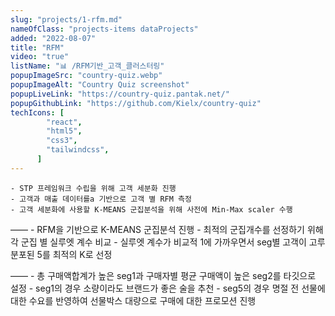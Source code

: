 ```yaml
---
slug: "projects/1-rfm.md"
nameOfClass: "projects-items dataProjects"
added: "2022-08-07"
title: "RFM"
video: "true"
listName: "📊 /RFM기반_고객_클러스터링"
popupImageSrc: "country-quiz.webp"
popupImageAlt: "Country Quiz screenshot"
popupLiveLink: "https://country-quiz.pantak.net/"
popupGithubLink: "https://github.com/Kielx/country-quiz"
techIcons: [
        "react",
        "html5",
        "css3",
        "tailwindcss",
      ]
---
```


    - STP 프레임워크 수립을 위해 고객 세분화 진행
    - 고객과 매출 데이터를a 기반으로 고객 별 RFM 측정 
    - 고객 세분화에 사용할 K-MEANS 군집분석을 위해 사전에 Min-Max scaler 수행 
——
    - RFM을 기반으로 K-MEANS 군집분석 진행 
    - 최적의 군집개수를 선정하기 위해 각 군집 별 실루엣 계수 비교 
    - 실루엣 계수가 비교적 1에 가까우면서 seg별 고객이 고루 분포된 5를 최적의 K로 선정   
——    - 총 구매액합계가 높은 seg1과 구매자별 평균 구매액이 높은 seg2를 타깃으로 설정
    - seg1의 경우 소량이라도 브랜드가 좋은 술을 추천
    - seg5의 경우 명절 전 선물에 대한 수요를 반영하여 선물박스 대량으로 구매에 대한 프로모션 진행
